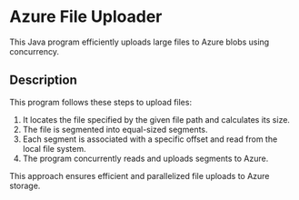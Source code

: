 # Azure File Uploader
This Java program efficiently uploads large files to Azure blobs using concurrency.

## Description
This program follows these steps to upload files:

1. It locates the file specified by the given file path and calculates its size.
2. The file is segmented into equal-sized segments.
3. Each segment is associated with a specific offset and read from the local file system.
4. The program concurrently reads and uploads segments to Azure.

This approach ensures efficient and parallelized file uploads to Azure storage.
